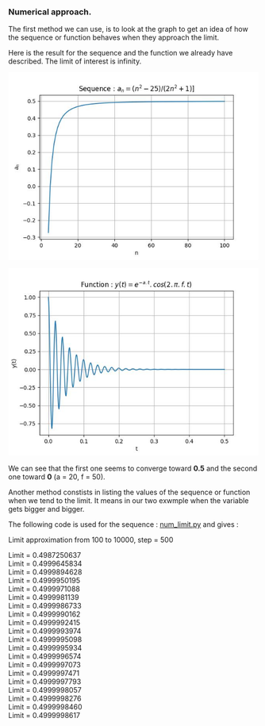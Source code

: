 ### Numerical approach.

The first method we can use, is to look at the graph to get an idea of how the sequence or function behaves when they approach the limit. 

Here is the result for the sequence and the function we already have described. The limit of interest is infinity.

![](num_seq2.jpg)

![](num_funcR2.jpg)

We can see that the first one seems to converge toward **0.5** and the second one toward **0** (a = 20, f = 50).

Another method constists in listing the values of the sequence or function when we tend to the limit. It means in our two exwmple when the variable gets bigger and bigger.

The following code is used for the sequence : [num_limit.py](num_limit.py) and gives :

Limit approximation from 100 to 10000, step = 500

Limit = 0.4987250637\
Limit = 0.4999645834\
Limit = 0.4999894628\
Limit = 0.4999950195\
Limit = 0.4999971088\
Limit = 0.4999981139\
Limit = 0.4999986733\
Limit = 0.4999990162\
Limit = 0.4999992415\
Limit = 0.4999993974\
Limit = 0.4999995098\
Limit = 0.4999995934\
Limit = 0.4999996574\
Limit = 0.4999997073\
Limit = 0.4999997471\
Limit = 0.4999997793\
Limit = 0.4999998057\
Limit = 0.4999998276\
Limit = 0.4999998460\
Limit = 0.4999998617
